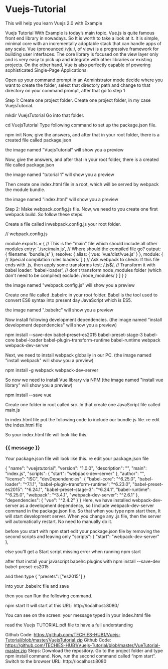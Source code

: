 # Vuejs-Tutorial
This will help you learn Vuejs 2.0 with Example

Vuejs Tutorial With Example is today’s main topic. Vue.js is quite famous front end library in nowadays. So It is worth to take a look at it. It is simple, minimal core with an incrementally adoptable stack that can handle apps of any scale. Vue (pronounced /vjuː/, of view) is a progressive framework for building user interfaces. The core library is focused on the view layer only and is very easy to pick up and integrate with other libraries or existing projects. On the other hand, Vue is also perfectly capable of powering sophisticated Single-Page Applications.


Open up your command prompt in an Administrator mode
decide where you want to create the folder, select that directory path and change to that directory on your command prompt,
after that go to step 1

Step 1: Create one project folder.
Create one project folder, in my case VuejsTutorial.

mkdir VuejsTutorial
Go into that folder.

cd VuejsTutorial
Type following command to set up the package.json file.

npm init
Now, give the answers, and after that in your root folder, there is a created file called package.json

the image named "VuejsTutorial" will show you a preview


Now, give the answers, and after that in your root folder, there is a created file called package.json

the image named "tutorial 1" will show you a preview

Then create one index.html file in a root, which will be served by webpack the module bundle.

<!-- index.html -->

<!DOCTYPE html>
<html lang="en">
  <head>
    <meta charset="utf-8">
    <title>Vuejs Tutorial With Example</title>
  </head>
  <body>
  </body>
</html>

the image named "index.html" will show you a preview

Step 2: Make webpack.config.js file.
Now, we need to you create one first webpack build. So follow these steps.

Create a file called inwebpack.config.js your root folder.

// webpack.config.js

module.exports = {
  // This is the "main" file which should include all other modules
  entry: './src/main.js',
  // Where should the compiled file go?
  output: {
    filename: 'bundle.js'
  },
  resolve: {
  alias: {
    vue: 'vue/dist/vue.js'
  }
},
  module: {
    // Special compilation rules
    loaders: [
      {
        // Ask webpack to check: If this file ends with .js, then apply some transforms
        test: /\.js$/,
        // Transform it with babel
        loader: 'babel-loader',
        // don't transform node_modules folder (which don't need to be compiled)
        exclude: /node_modules/
      }
    ]
  }
}

the image named "webpack.config.js" will show you a preview

Create one file called .babelrc in your root folder. 
Babel is the tool used to convert ES6 syntax into present day JavaScript which is ES5.

the image named ".babelrc" will show you a preview

Now install following development dependencies. (the image named "install development dependencies" will show you a preview)

npm install --save-dev babel-preset-es2015 babel-preset-stage-3 babel-core babel-loader babel-plugin-transform-runtime babel-runtime webpack webpack-dev-server

Next, we need to install webpack globally in our PC. (the image named "install webpack" will show you a preview) 

npm install -g webpack webpack-dev-server

So now we need to install Vue library via NPM (the image named "install vue library" will show you a preview)

npm install --save vue

Create one folder in root called src. In that create one JavaScript file called main.js

In index.html file put the following code to include our bundle.js file. re edit the index.html file 

<script src="bundle.js"></script>
So your index.html file will look like this.

<!-- index.html -->

<!DOCTYPE html>
<html lang="en">
  <head>
    <meta charset="utf-8">
    <title>Vuejs Tutorial With Example</title>
  </head>
  <body>
    <div id="app">
      <h3>{{ message }}</h3>
    </div>
    <script src="bundle.js"></script>
  </body>
</html>


Your package.json file will look like this. re edit your package.json file

{
  "name": "vuejstutorial",
  "version": "1.0.0",
  "description": "",
  "main": "index.js",
  "scripts": {
    "start": "webpack-dev-server"
  },
  "author": "",
  "license": "ISC",
  "devDependencies": {
    "babel-core": "^6.25.0",
    "babel-loader": "^7.1.1",
    "babel-plugin-transform-runtime": "^6.23.0",
    "babel-preset-es2015": "^6.24.1",
    "babel-preset-stage-3": "^6.24.1",
    "babel-runtime": "^6.25.0",
    "webpack": "^3.4.1",
    "webpack-dev-server": "^2.6.1"
  },
  "dependencies": {
    "vue": "^2.4.2"
  }
}
Here, we have installed webpack-dev-server as a development dependency, so I include webpack-dev-server command in the package.json file. 
So that when you type npm start then, It will start development server. When you change any .js file, then the server will automatically
restart. No need to manually do it.

before you start with npm start 
edit your package.json file by removing the second scripts and leaving only 
 "scripts": {
    "start": "webpack-dev-server"
  },
  
  else you'll get a Start script missing error when running npm start

after that install your javascript babelrc plugins with
npm install --save-dev babel-preset-es2015

and then type
{
  "presets": ["es2015"]
}

into your .babelrc file and save 

then you can Run the following command.

npm start
It will start at this URL: http://localhost:8080/

You can see on the screen:  your message typed in your index.html file


read the Vuejs TUTORIAL.pdf file to have a full understanding


Github Code: https://github.com/TECHIES-HUB1/Vuejs-Tutorial/blob/master/VuejsTutorial.zip
Github Code: https://github.com/TECHIES-HUB1/Vuejs-Tutorial/blob/master/VueTutorial-master.zip
Steps:
Download the repository.
Go to the project folder and type npm install command.
Now, run the second command called “npm start“.
Switch to the browser URL: http://localhost:8080


